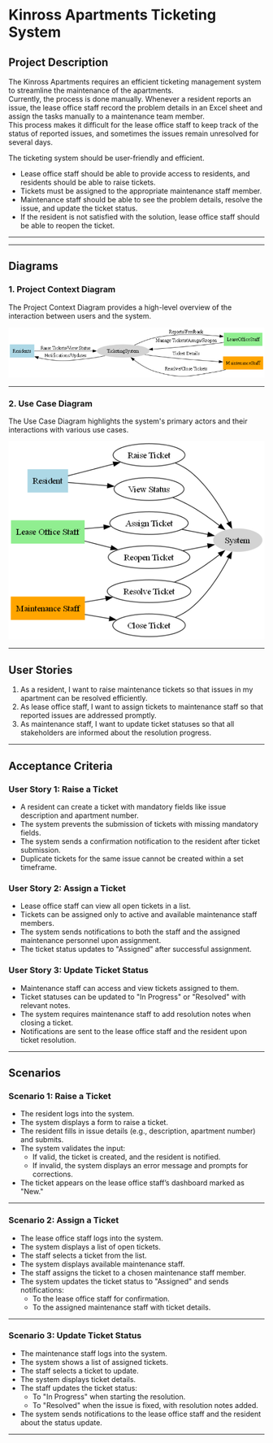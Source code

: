 # Kinross Apartments Ticketing System

## **Project Description**  

The Kinross Apartments requires an efficient ticketing management system to streamline the maintenance of the apartments.  
Currently, the process is done manually. Whenever a resident reports an issue, the lease office staff record the problem details in an Excel sheet and assign the tasks manually to a maintenance team member.  
This process makes it difficult for the lease office staff to keep track of the status of reported issues, and sometimes the issues remain unresolved for several days.  

The ticketing system should be user-friendly and efficient.  

- Lease office staff should be able to provide access to residents, and residents should be able to raise tickets.  
- Tickets must be assigned to the appropriate maintenance staff member.  
- Maintenance staff should be able to see the problem details, resolve the issue, and update the ticket status.  
- If the resident is not satisfied with the solution, lease office staff should be able to reopen the ticket.  

---

---

## **Diagrams**

### **1. Project Context Diagram**

The Project Context Diagram provides a high-level overview of the interaction between users and the system.

![Project Context Diagram](ContextDiagram.png)

---

### **2. Use Case Diagram**

The Use Case Diagram highlights the system's primary actors and their interactions with various use cases.

![Use Case Diagram](UseCaseDiagram.png)

---

## **User Stories**  

1. As a resident, I want to raise maintenance tickets so that issues in my apartment can be resolved efficiently.  
2. As lease office staff, I want to assign tickets to maintenance staff so that reported issues are addressed promptly.  
3. As maintenance staff, I want to update ticket statuses so that all stakeholders are informed about the resolution progress.  

---

## **Acceptance Criteria**

### **User Story 1: Raise a Ticket**  

- A resident can create a ticket with mandatory fields like issue description and apartment number.  
- The system prevents the submission of tickets with missing mandatory fields.  
- The system sends a confirmation notification to the resident after ticket submission.  
- Duplicate tickets for the same issue cannot be created within a set timeframe.  

### **User Story 2: Assign a Ticket**  

- Lease office staff can view all open tickets in a list.  
- Tickets can be assigned only to active and available maintenance staff members.  
- The system sends notifications to both the staff and the assigned maintenance personnel upon assignment.  
- The ticket status updates to "Assigned" after successful assignment.  

### **User Story 3: Update Ticket Status**  

- Maintenance staff can access and view tickets assigned to them.  
- Ticket statuses can be updated to "In Progress" or "Resolved" with relevant notes.  
- The system requires maintenance staff to add resolution notes when closing a ticket.  
- Notifications are sent to the lease office staff and the resident upon ticket resolution.  

---

## **Scenarios**

### **Scenario 1: Raise a Ticket**  

- The resident logs into the system.  
- The system displays a form to raise a ticket.  
- The resident fills in issue details (e.g., description, apartment number) and submits.  
- The system validates the input:  
  - If valid, the ticket is created, and the resident is notified.  
  - If invalid, the system displays an error message and prompts for corrections.  
- The ticket appears on the lease office staff’s dashboard marked as "New."  

---

### **Scenario 2: Assign a Ticket**  

- The lease office staff logs into the system.  
- The system displays a list of open tickets.  
- The staff selects a ticket from the list.  
- The system displays available maintenance staff.  
- The staff assigns the ticket to a chosen maintenance staff member.  
- The system updates the ticket status to "Assigned" and sends notifications:  
  - To the lease office staff for confirmation.  
  - To the assigned maintenance staff with ticket details.  

---

### **Scenario 3: Update Ticket Status**  

- The maintenance staff logs into the system.  
- The system shows a list of assigned tickets.  
- The staff selects a ticket to update.  
- The system displays ticket details.  
- The staff updates the ticket status:  
  - To "In Progress" when starting the resolution.  
  - To "Resolved" when the issue is fixed, with resolution notes added.  
- The system sends notifications to the lease office staff and the resident about the status update.  

---  
